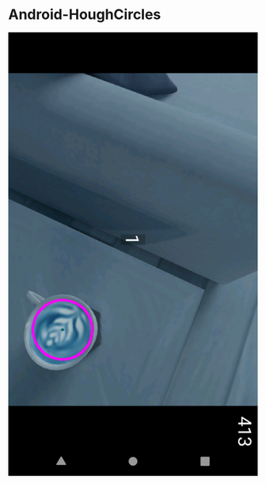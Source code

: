 # Android-HoughCircles

![alt text?](https://github.com/gemilepus/Android-HoughCircles/blob/master/Cover.png)
